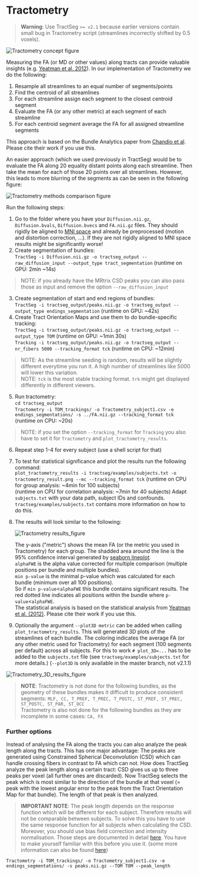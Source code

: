 # Tractometry

> **Warning**: Use TractSeg `>= v2.1` because earlier versions contain small bug in Tractometry script (streamlines 
incorrectly shifted by 0.5 voxels).  

![Tractometry concept figure](Tractometry_concept1.png)

Measuring the FA (or MD or other values) along tracts can provide valuable insights (e.g. [Yeatman et al. 2012](https://journals.plos.org/plosone/article?id=10.1371/journal.pone.0049790)).
In our implementation of Tractometry we do the following:
1. Resample all streamlines to an equal number of segments/points
2. Find the centroid of all streamlines
3. For each streamline assign each segment to the closest centroid segment
4. Evaluate the FA (or any other metric) at each segment of each streamline
5. For each centroid segment average the FA for all assigned streamline segments  

This approach is based on the Bundle Analytics paper from 
[Chandio et al](https://www.nature.com/articles/s41598-020-74054-4). Please cite their work if you
use this.

An easier approach (which we used previously in TractSeg) would be to evaluate the FA along 20 equality distant 
points along each streamline. Then take the mean for each of those 20 points over all streamlines. However, this 
leads to more blurring of the segments as can be seen in the following figure:

![Tractometry methods comparison figure](Compare_tractometry_methods.png)

Run the following steps:
1. Go to the folder where you have your `Diffusion.nii.gz`, `Diffusion.bvals`, `Diffusion.bvecs` and `FA.nii.gz` files. 
They should rigidly be aligned to [MNI space](https://github.com/MIC-DKFZ/TractSeg#aligning-image-to-mni-space) and 
already be preprocessed (motion and distortion correction, ...). If they are not rigidly aligned to MNI space results might be significantly worse!
2. Create segmentation of bundles:  
`TractSeg -i Diffusion.nii.gz -o tractseg_output --raw_diffusion_input --output_type tract_segmentation` (runtime on 
GPU: 2min ~14s)  
> NOTE: if you already have the MRtrix CSD peaks you can also pass those as input and remove the option `--raw_diffusion_input`
3. Create segmentation of start and end regions of bundles:  
`TractSeg -i tractseg_output/peaks.nii.gz -o tractseg_output --output_type endings_segmentation` (runtime on GPU: ~42s)
4. Create Tract Orientation Maps and use them to do bundle-specific tracking:  
`TractSeg -i tractseg_output/peaks.nii.gz -o tractseg_output --output_type TOM` (runtime on GPU: ~1min 30s)  
`Tracking -i tractseg_output/peaks.nii.gz -o tractseg_output --nr_fibers 5000 --tracking_format tck` (runtime on CPU: ~12min)  
 > NOTE: As the streamline seeding is random, results will be slightly different everytime you run it. 
 A high number of streamlines like 5000 will lower this variation.  
 > NOTE: `tck` is the most stable tracking format. `trk` might get displayed differently in different viewers.
5. Run tractometry:  
`cd tractseg_output`  
`Tractometry -i TOM_trackings/ -o Tractometry_subject1.csv -e endings_segmentations/ -s ../FA.nii.gz --tracking_format tck` (runtime on CPU: ~20s)  
> NOTE: if you set the option `--tracking_format` for `Tracking` you also have to set it for `Tractometry` and `plot_tractometry_results`.
6. Repeat step 1-4 for every subject (use a shell script for that)
7. To test for statistical significance and plot the results run the following command:  
`plot_tractometry_results -i tractseg/examples/subjects.txt -o tractometry_result.png --mc --tracking_format tck`
(runtime on CPU for group analysis: ~4min for 100 subjects)  
(runtime on CPU for correlation analysis: ~7min for 40 subjects)
Adapt `subjects.txt` with your data path, subject IDs and confounds. `tractseg/examples/subjects.txt` contains more 
information on how to do this.
8. The results will look similar to the following:

    ![Tractometry results_figure](Tractometry_results_example.png)  

    The y-axis ("metric") shows the mean FA (or the metric you used in Tractometry) for each group. The shadded area around the line is the 95% confidence interval generated by [seaborn lineplot](https://seaborn.pydata.org/generated/seaborn.lineplot.html).  
    `alphaFWE` is the alpha value corrected for multiple comparison (multiple positions per bundle and multiple bundles).  
    `min p-value` is the minimal p-value which was calculated for each bundle (minimum over all 100 positions).  
    So if `min p-value`<`alphaFWE` this bundle contains significant results. The red dotted line 
    indicates all positions within the bundle where `p-value`<`alphaFWE`.  
    The statistical analysis is based on the statistical analysis from 
    [Yeatman et al. (2012)](https://journals.plos.org/plosone/article?id=10.1371/journal.pone.0049790). Please cite their 
    work if you use this.

9. Optionally the argument `--plot3D metric` can be added when calling `plot_tractometry_results`. This will generated 3D 
plots of the streamlines of each bundle. The coloring indicates the average FA (or any other metric used for 
Tractometry) for each segment (100 segments per default) across all subjects. For this to work `# plot_3D=...` has to
 be added to the `subjects.txt` file (see `tractseg/examples/subjects.txt` for more details.)
(`--plot3D` is only available in the master branch, not v2.1.1)

![Tractometry_3D_results_figure](Tractometry_results_example_3D.png)  

> **NOTE**: Tractometry is not done for the following bundles, as the geometry of these bundles makes it difficult to 
produce consistent segments:
`MLF, CC, T_PREF, T_PREC, T_POSTC, ST_PREF, ST_PREC, ST_POSTC, ST_PAR, ST_OCC`  
Tractometry is also not done for the following bundles as they are incomplete in some cases: `CA, FX`

### Further options   
Instead of analysing the FA along the tracts you can also analyze the peak length along the tracts. 
This has one major advantage: The peaks are generated using Constrained Spherical Deconvolution (CSD) 
which can handle crossing fibers in contrast to FA which can not. How does TractSeg analyze the peak 
length along a certain tract:
CSD gives us up to three peaks per voxel (all further ones are discarded). 
Now TractSeg selects the peak which is most similar to the direction of the bundle at that voxel 
(= peak with the lowest angular error to the peak from the Tract Orientation Map for that bundle). 
The length of that peak is then analyzed.  
> **IMPORTANT NOTE**: The peak length depends on the response function which will be different for each subject.
Therefore results will not be comparable between subjects. To solve this you have to use the same response function
for all subjects when calculating the CSD. Moreover, you should use bias field correction and intensity normalisation. 
Those steps are documented in detail 
[here](https://mrtrix.readthedocs.io/en/latest/fixel_based_analysis/st_fibre_density_cross-section.html).
You have to make yourself familiar with this before you use it. (some more information can also be found 
[here](https://github.com/MIC-DKFZ/TractSeg/issues/42))

`Tractometry -i TOM_trackings/ -o Tractometry_subject1.csv -e endings_segmentations/ -s peaks.nii.gz --TOM TOM --peak_length`